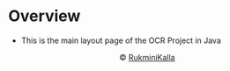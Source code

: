 # Overview
- This is the main layout page of the OCR Project in Java
<p align="center">&copy; <a href="https://github.com/KallaRukmini7">RukminiKalla</a></p>

